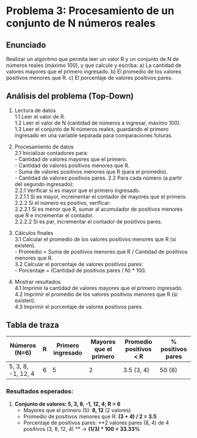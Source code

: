 # Problema 3: Procesamiento de un conjunto de N números reales

## Enunciado
Realizar un algoritmo que permita leer un valor R y un conjunto de N de números reales (máximo 100), y que calcule y escriba:
a) La cantidad de valores mayores que el primero ingresado.
b) El promedio de los valores positivos menores que R.
c) El porcentaje de valores positivos pares.

## Análisis del problema (Top-Down)
1. Lectura de datos  
   1.1 Leer el valor de R.  
   1.2 Leer el valor de N (cantidad de números a ingresar, máximo 100).  
   1.3 Leer el conjunto de N números reales, guardando el primero ingresado en una variable separada para comparaciones futuras.

2. Procesamiento de datos  
   2.1 Inicializar contadores para:  
       - Cantidad de valores mayores que el primero.  
       - Cantidad de valores positivos menores que R.  
       - Suma de valores positivos menores que R (para el promedio).  
       - Cantidad de valores positivos pares.
   2.2 Para cada número (a partir del segundo ingresado):  
       2.2.1 Verificar si es mayor que el primero ingresado.  
           2.2.1.1 Si es mayor, incrementar el contador de mayores que el primero.
       2.2.2 Si el número es positivo, verificar:  
           2.2.2.1 Si es menor que R, sumar al acumulador de positivos menores que R e incrementar el contador.  
           2.2.2.2 Si es par, incrementar el contador de positivos pares.

3. Cálculos finales  
   3.1 Calcular el promedio de los valores positivos menores que R (si existen).  
       - Promedio = Suma de positivos menores que R / Cantidad de positivos menores que R.  
   3.2 Calcular el porcentaje de valores positivos pares:  
       - Porcentaje = (Cantidad de positivos pares / N) * 100.

4. Mostrar resultados  
   4.1 Imprimir la cantidad de valores mayores que el primero ingresado.  
   4.2 Imprimir el promedio de los valores positivos menores que R (si existen).  
   4.3 Imprimir el porcentaje de valores positivos pares.

## Tabla de traza

| Números (N=6) | R   | Primero ingresado | Mayores que el primero | Promedio positivos < R | % positivos pares |
|---------------|-----|-------------------|------------------------|------------------------|-------------------|
| 5, 3, 8, -1, 12, 4 | 6   | 5                 | 2                      | 3.5 (3, 4)            | 50 (8)          |

### Resultados esperados:

1. **Conjunto de valores: 5, 3, 8, -1, 12, 4; R = 6**
   - Mayores que el primero (5): **8, 12** (2 valores)
   - Promedio de positivos menores que R: **(3 + 4) / 2 = 3.5**
   - Porcentaje de positivos pares: **2 valores pares (8, 4) de 4 positivos (3, 8, 12, 4) ** -> **(1/3) * 100 = 33.33%**
